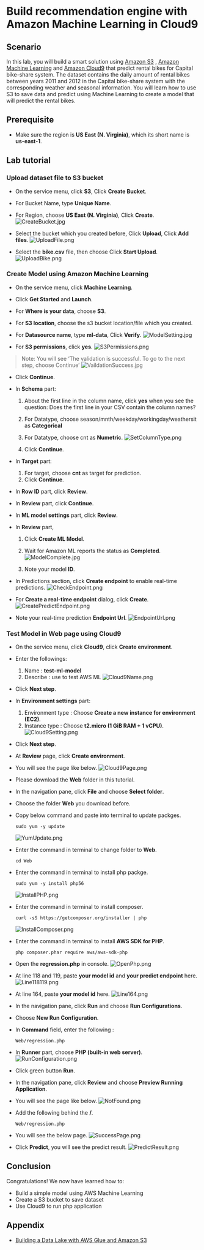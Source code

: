 Build recommendation engine with Amazon Machine Learning in Cloud9
==============================================================

## Scenario
In this lab, you will build a smart solution using [Amazon S3](https://aws.amazon.com/s3/) , [Amazon Machine Learning](https://aws.amazon.com/machine-learning/) and [Amazon Cloud9](https://aws.amazon.com/tw/cloud9/) that predict rental bikes for Capital bike-share system. The dataset contains the daily amount of rental bikes between years 2011 and 2012 in the Capital bike-share system with the corresponding weather and seasonal information. You will learn how to use S3 to save data and predict using Machine Learning to create a model that will predict the rental bikes.

## Prerequisite
- Make sure the region is __US East (N. Virginia)__, which its short name is __us-east-1__.

## Lab tutorial
### Upload dataset file to S3 bucket
- On the service menu, click __S3__, Click __Create Bucket__.

- For Bucket Name, type __Unique Name__.

- For Region, choose __US East (N. Virginia)__, Click __Create__.
![CreateBucket.jpg](./images/CreateBucket.jpg)

- Select the bucket which you created before, Click __Upload__, Click __Add files__.
![UploadFile.png](./images/UploadFile.png)

- Select the __bike.csv__ file, then choose Click __Start Upload__.
![UploadBike.png](./images/UploadBike.png)

### Create Model using Amazon Machine Learning
- On the service menu, click __Machine Learning__.

- Click __Get Started__ and __Launch__.

- For __Where is your data__, choose __S3__.

- For __S3 location__, choose the s3 bucket location/file which you created.

- For __Datasource name__, type __ml‐data__, Click __Verify__.
![ModelSetting.jpg](./images/ModelSetting.jpg)

- For __S3 permissions__, click __yes__.
![S3Permissions.png](./images/S3Permissions.png)

> Note: You will see ‘The validation is successful. To go to the next step, choose Continue’
![VaildationSuccess.jpg](./images/VaildationSuccess.jpg)

- Click __Continue__.

- In __Schema__ part:
    1. About the first line in the column name, click __yes__ when you see the question: Does the first line in your CSV contain the column names?
    2. For Datatype, choose season/mnth/weekday/workingday/weathersit as __Categorical__
    3. For Datatype, choose cnt as __Numetric__.
    ![SetColumnType.png](./images/SetColumnType.png)
    
    4. Click __Continue__.

- In __Target__ part:
    1. For target, choose __cnt__ as target for prediction.
    2. Click __Continue__.

- In __Row ID__ part, click __Review__.

- In __Review__ part, click __Continue__.

- In __ML model settings__ part, click __Review__.

- In __Review__ part, 
    1. Click __Create ML Model__.
    2. Wait for Amazon ML reports the status as __Completed__.
    ![ModelComplete.jpg](./images/ModelComplete.jpg)

    3. Note your model __ID__.

- In Predictions section, click __Create endpoint__ to enable real-time predictions.
![CheckEndpoint.png](./images/CheckEndpoint.png)

- For __Create a real-time endpoint__ dialog, click __Create__.
![CreatePredictEndpoint.png](./images/CreatePredictEndpoint.png)

- Note your real-time prediction __Endpoint Url__.
![EndpointUrl.png](./images/EndpointUrl.png)

### Test Model in Web page using Cloud9
- On the service menu, click __Cloud9__, click __Create environment__.

- Enter the followings:
    1. Name : __test-ml-model__
    2. Describe : use to test AWS ML
    ![Cloud9Name.png](./images/Cloud9Name.png)

- Click __Next step__.

- In __Environment settings__ part:
    1. Environment type : Choose __Create a new instance for environment (EC2)__.
    2. Instance type : Choose __t2.micro (1 GiB RAM + 1 vCPU)__.
    ![Cloud9Setting.png](./images/Cloud9Setting.png)

- Click __Next step__.

- At __Review__ page, click __Create environment__.

- You will see the page like below.
![Cloud9Page.png](./images/Cloud9Page.png)

- Please download the __Web__ folder in this tutorial. 

- In the navigation pane, click __File__ and choose __Select folder__.

- Choose the folder __Web__ you download before.

- Copy below command and paste into terminal to update packges.
    
      sudo yum -y update

    ![YumUpdate.png](./images/YumUpdate.png)

- Enter the command in terminal to change folder to __Web__.

      cd Web

- Enter the command in terminal to install php packge.

      sudo yum -y install php56

    ![InstallPHP.png](./images/InstallPHP.png)

- Enter the command in terminal to install composer.

      curl -sS https://getcomposer.org/installer | php

    ![InstallComposer.png](./images/InstallComposer.png)

- Enter the command in terminal to install __AWS SDK for PHP__.


      php composer.phar require aws/aws-sdk-php

- Open the __regression.php__ in console.
![OpenPhp.png](./images/OpenPhp.png)

- At line 118 and 119, paste __your model id__ and __your predict endpoint__ here.
![Line118119.png](./images/Line118119.png)

- At line 164, paste __your model id__ here.
![Line164.png](./images/Line164.png)

- In the navigation pane, click __Run__ and choose __Run Configurations__.

- Choose __New Run Configuration__.

- In __Command__ field, enter the following :
       
      Web/regression.php

- In __Runner__ part, choose __PHP (built-in web server)__.
![RunConfiguration.png](./images/RunConfiguration.png)

- Click green button __Run__.

- In the navigation pane, click __Review__ and choose __Preview Running Application__.

- You will see the page like below.
![NotFound.png](./images/NotFound.png)

- Add the following behind the __/__.

      Web/regression.php

- You will see the below page.
![SuccessPage.png](./images/SuccessPage.png)

- Click __Predict__, you will see the predict result.
![PredictResult.png](./images/PredictResult.png)


## Conclusion
Congratulations! We now have learned how to:
- Build a simple model using AWS Machine Learning
- Create a S3 bucket to save dataset
- Use Cloud9 to run php application

## Appendix
- [Building a Data Lake with AWS Glue and Amazon S3](https://github.com/ecloudvalley/Building-a-Data-Lake-with-AWS-Glue-and-Amazon-S3)